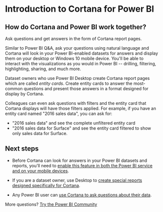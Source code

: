 ﻿<properties
   pageTitle="Introduction to Cortana for Power BI"
   description="Use Cortana with Power BI to get answers from your data. Activate Cortana for each Power BI dataset and then enable Cortana to access your datasets from mobile devices."
   services="powerbi"
   documentationCenter=""
   authors="fetiye"  
   manager="mblythe"
   editor=""/>

<tags
   ms.service="powerbi"
   ms.devlang="NA"
   ms.topic="article"
   ms.tgt_pltfrm="NA"
   ms.workload="powerbi"
   ms.date="11/16/2016"
   ms.author="mihart"/>


# Introduction to Cortana for Power BI

## How do Cortana and Power BI work together?

Ask questions and get answers in the form of Cortana report pages.

Similar to Power BI Q&A, ask your questions using natural language and Cortana will look in your Power BI-enabled datasets for answers and display them on your desktop or Windows 10 mobile device. You'll be able to interact with the visualizations as you would in Power BI -- drilling, filtering, highlighting, sharing, and much more.  

Dataset owners who use Power BI Desktop create Cortana report pages which are called *entity cards*. Create entity cards to answer the most-common questions and present those answers in a format designed for display by Cortana. 

Colleagues can even ask questions with filters and the entity card that Cortana displays will have those filters applied. For example, if you have an entity card named "2016 sales data", you can ask for:
-    "2016 sales data" and see the complete unfiltered entity card
-    "2016 sales data for Surface" and see the entity card filtered to show only sales data for Surface.

##  Next steps

-    Before Cortana can look for answers in your Power BI datasets and reports, you'll need to [enable this feature in both the Power BI service and on your mobile devices](powerbi-service-Cortana-enable.md).  

- If you are a dataset owner, use Desktop to [create special reports designed specifically for Cortana](powerbi-service-Cortana-Desktop-entity-cards.md).

- Any Power BI user can [use Cortana to ask questions about their data](powerbi-service-Cortana-ask-questions.md).

More questions? [Try the Power BI Community](http://community.powerbi.com/)

